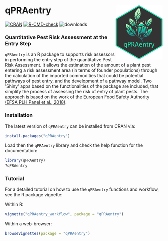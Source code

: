 # qPRAentry <img src="man/figures/logo.png" align="right" width="150" />

<!-- badges: start -->
[![CRAN](https://www.r-pkg.org/badges/version/qPRAentry)](https://cran.r-project.org/package=qPRAentry)
[![R-CMD-check](https://github.com/mcendoya/qPRAentry/actions/workflows/R-CMD-check.yaml/badge.svg)](https://github.com/mcendoya/qPRAentry/actions/workflows/R-CMD-check.yaml)
![downloads](https://cranlogs.r-pkg.org/badges/grand-total/qPRAentry)
<!-- badges: end -->
### Quantitative Pest Risk Assessment at the Entry Step

`qPRAentry` is an R package to supports risk assessors in performing the entry step of the quantitative Pest Risk Assessment. It allows the estimation of the amount of a plant pest entering a risk assessment area (in terms of founder populations) through the calculation of the imported commodities that could be potential pathways of pest entry, and the development of a pathway model. Two 'Shiny' apps based on the functionalities of the package are included, that simplify the process of assessing the risk of entry of plant pests. The approach is based on the work of the European Food Safety Authority [(EFSA PLH Panel et al., 2018)](https://doi.org/10.2903/j.efsa.2018.5350).

### Installation

The latest version of `qPRAentry` can be installed from CRAN via:

```r
install.packages("qPRAentry")
```

Load then the `qPRAentry` library and check the help function for the documentation:

```r
library(qPRAentry)
?qPRAentry
```

### Tutorial

For a detailed tutorial on how to use the `qPRAentry` functions and workflow, see the R package vignette:

Within R:
```R
vignette("qPRAentry_workflow", package = "qPRAentry")
```

Within a web-browser:
```R
browseVignettes(package = "qPRAentry")
```




